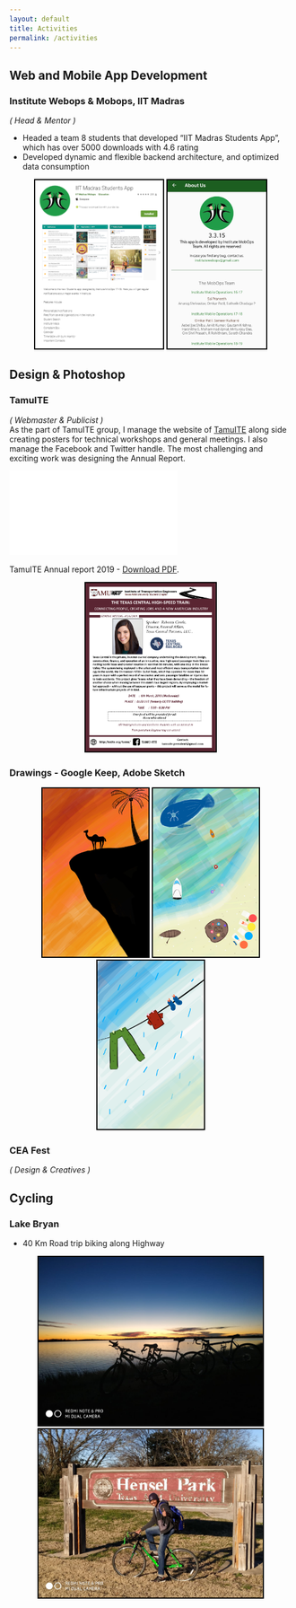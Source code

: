 ```yaml
---
layout: default
title: Activities
permalink: /activities
---
```

<style>
.act_image{
  max-width:400px;
  max-height:300px;
  border: 2px solid black
}
</style>
## Web and Mobile App Development
### Institute Webops & Mobops, IIT Madras

*( Head & Mentor )* <br>
-	Headed a team 8 students that developed “IIT Madras Students App”, which has over 5000 downloads with 4.6 rating
-	Developed dynamic and flexible backend architecture, and optimized data consumption
<center>
<img class="act_image" src="/assets/students_app_0.png" alt="Me">
<img class="act_image" src="/assets/students_app_1.png" alt="Me">
</center>

## Design & Photoshop
### TamuITE

*( Webmaster & Publicist )* <br>
As the part of TamuITE group, I manage the website of [TamuITE](http://texite.org/tamu/) along side creating posters for technical workshops and general meetings. I also manage the Facebook and Twitter handle. The most challenging and exciting work was designing the Annual Report.

<object data="/assets/annual_report_final.pdf" type="application/pdf" width="700px" height="700px">
    <embed src="/assets/annual_report_final.pdf">
        <p>TamuITE Annual report 2019 - <a href="/assets/annual_report_final.pdf">Download PDF</a>.</p>
    </embed>
</object>
<center>
<img class="act_image" src="/assets/general_meeting.jpg" alt="Me">
</center>

### Drawings - Google Keep, Adobe Sketch
<center>
<img class="act_image" src="/assets/paint1.jpg" alt="Me">
<img class="act_image" src="/assets/paint2.jpg" alt="Me">
<img class="act_image" src="/assets/paint3.jpg" alt="Me">
</center>

### CEA Fest
*( Design & Creatives )* <br>


## Cycling

### Lake Bryan
* 40 Km Road trip biking along Highway
<center>
<img class="act_image" src="/assets/cycle1.jpg" alt="Me">
<br>
<img class="act_image" src="/assets/cycle2.jpg" alt="Me">
</center>
